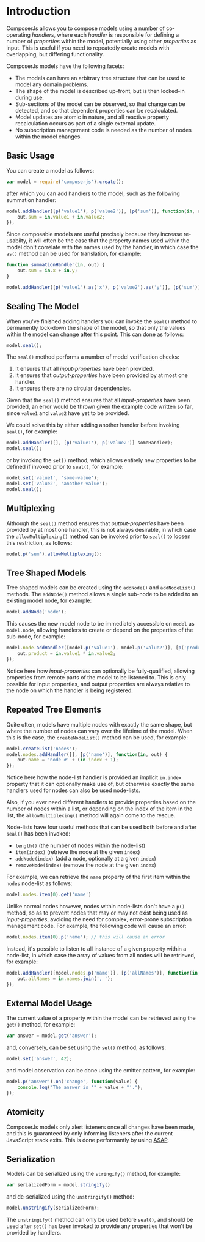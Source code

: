 # Introduction

ComposerJs allows you to compose models using a number of co-operating _handlers_, where each _handler_ is responsible for defining a number of _properties_ within the model, potentially using other _properties_ as input. This is useful if you need to repeatedly create models with overlapping, but differing functionality.

ComposerJs models have the following facets:

  * The models can have an arbitrary tree structure that can be used to model any domain problems.
  * The shape of the model is described up-front, but is then locked-in during use.
  * Sub-sections of the model can be observed, so that change can be detected, and so that dependent properties can be recalculated.
  * Model updates are atomic in nature, and all reactive property recalculation occurs as part of a single external update.
  * No subscription management code is needed as the number of nodes within the model changes.


## Basic Usage

You can create a model as follows:

```js
var model = require('composerjs').create();
```

after which you can add handlers to the model, such as the following summation handler:

```js
model.addHandler([p('value1'), p('value2')], [p('sum')], function(in, out) {
	out.sum = in.value1 + in.value2;
});
```

Since composable models are useful precisely because they increase re-usabilty, it will often be the case that the property names used within the model don't correlate with the names used by the handler, in which case the `as()` method can be used for translation, for example:


```js
function summationHandler(in, out) {
	out.sum = in.x + in.y;
}

model.addHandler([p('value1').as('x'), p('value2').as('y')], [p('sum')], summationHandler);
```

## Sealing The Model

When you've finished adding handlers you can invoke the `seal()` method to permanently lock-down the shape of the model, so that only the values within the model can change after this point. This can done as follows:

```js
model.seal();
```

The `seal()` method performs a number of model verification checks:

  1. It ensures that all _input-properties_ have been provided.
  2. It ensures that _output-properties_ have been provided by at most one handler.
  3. It ensures there are no circular dependencies.

Given that the `seal()` method ensures that all _input-properties_ have been provided, an error would be thrown given the example code written so far, since `value1` and `value2` have yet to be provided.

We could solve this by either adding another handler before invoking `seal()`, for example:

```js
model.addHandler([], [p('value1'), p('value2')] someHandler);
model.seal();
```

or by invoking the `set()` method, which allows entirely new properties to be defined if invoked prior to `seal()`, for example:

```js
model.set('value1', 'some-value');
model.set('value2', 'another-value');
model.seal();
```


## Multiplexing

Although the `seal()` method ensures that _output-properties_ have been provided by at most one handler, this is not always desirable, in which case the `allowMultiplexing()` method can be invoked prior to `seal()` to loosen this restriction, as follows:

```js
model.p('sum').allowMultiplexing();
```


## Tree Shaped Models

Tree shaped models can be created using the `addNode()` and `addNodeList()` methods. The `addNode()` method allows a single sub-node to be added to an existing model node, for example:

```js
model.addNode('node');
```

This causes the new model node to be immediately accessible on `model` as `model.node`, allowing handlers to create or depend on the properties of the sub-node, for example:

```js
model.node.addHandler([model.p('value1'), model.p('value2')], [p('product')], function(in, out) {
	out.product = in.value1 * in.value2;
});
```

Notice here how _input-properties_ can optionally be fully-qualified, allowing properties from remote parts of the model to be listened to. This is only possible for input properties, and output properties are always relative to the node on which the handler is being registered.


## Repeated Tree Elements

Quite often, models have multiple nodes with exactly the same shape, but where the number of nodes can vary over the lifetime of the model. When this is the case, the `createNodeList()` method can be used, for example:


```js
model.createList('nodes');
model.nodes.addHandler([], [p('name')], function(in, out) {
	out.name = 'node #' + (in.index + 1);
});
```

Notice here how the node-list handler is provided an implicit `in.index` property that it can optionally make use of, but otherwise exactly the same handlers used for nodes can also be used node-lists.

Also, if you ever need different handlers to provide properties based on the number of nodes within a list, or depending on the index of the item in the list, the `allowMultiplexing()` method will again come to the rescue.

Node-lists have four useful methods that can be used both before and after `seal()` has been invoked:

  * `length()` (the number of nodes within the node-list)
  * `item(index)` (retrieve the node at the given `index`)
  * `addNode(index)` (add a node, optionally at a given `index`)
  * `removeNode(index)` (remove the node at the given `index`)

For example, we can retrieve the `name` property of the first item within the `nodes` node-list as follows:

```js
model.nodes.item(0).get('name')
```

Unlike normal nodes however, nodes within node-lists don't have a `p()` method, so as to prevent nodes that may or may not exist being used as _input-properties_, avoiding the need for complex, error-prone subscription management code. For example, the following code will cause an error:

```js
model.nodes.item(0).p('name'); // this will cause an error
```

Instead, it's possible to listen to all instance of a given property within a node-list, in which case the array of values from all nodes will be retrieved, for example:

```js
model.addHandler([model.nodes.p('name')], [p('allNames')], function(in, out) {
	out.allNames = in.names.join(', ');
});
```

## External Model Usage

The current value of a property within the model can be retrieved using the `get()` method, for example:

```js
var answer = model.get('answer');
```

and, conversely, can be set using the `set()` method, as follows:

```js
model.set('answer', 42);
```

and model observation can be done using the emitter pattern, for example:

```js
model.p('answer').on('change', function(value) {
	console.log("The answer is '" + value + "'.");
});
```


## Atomicity

ComposerJs models only alert listeners once all changes have been made, and this is guaranteed by only informing listeners after the current JavaScript stack exits. This is done performantly by using [ASAP](https://www.npmjs.com/package/asap).


## Serialization

Models can be serialized using the `stringify()` method, for example:

```js
var serializedForm = model.stringify()
```

and de-serialized using the `unstringify()` method:

```js
model.unstringify(serializedForm);
```

The `unstringify()` method can only be used before `seal()`, and should be used after `set()` has been invoked to provide any properties that won't be provided by handlers.
